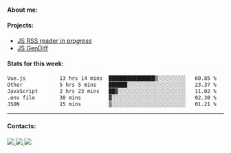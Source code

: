 #### About me:

#### Projects:
- [JS RSS reader *in progress*](https://github.com/GKoil/frontend-project-lvl3)
- [JS GenDiff](https://github.com/GKoil/GenDiff)

#### Stats for this week:
<!--START_SECTION:waka-->

```txt
Vue.js           13 hrs 14 mins  ███████████████▒░░░░░░░░░   60.85 %
Other            5 hrs 5 mins    ██████░░░░░░░░░░░░░░░░░░░   23.37 %
JavaScript       2 hrs 23 mins   ██▓░░░░░░░░░░░░░░░░░░░░░░   11.02 %
.env file        30 mins         ▓░░░░░░░░░░░░░░░░░░░░░░░░   02.30 %
JSON             15 mins         ▒░░░░░░░░░░░░░░░░░░░░░░░░   01.21 %
```

<!--END_SECTION:waka-->
---
#### Contacts:

<a target='_blank' title='LinkedIn' href="https://www.linkedin.com/in/gkoil/">
  <img src="https://img.shields.io/badge/LinkedIn-0077B5?style=for-the-badge&logo=linkedin&logoColor=white" />
</a>
<a target='_blank' title='Telegram' href="https://t.me/gkoil">
  <img src="https://img.shields.io/badge/Telegram-2CA5E0?style=for-the-badge&logo=telegram&logoColor=white" />
</a>
<a target='_blank' title='Gmail' href="mailto: gk.grigorev@gmail.com">
  <img src="https://img.shields.io/badge/Gmail-D14836?style=for-the-badge&logo=gmail&logoColor=white" />
</a>

